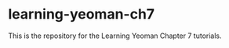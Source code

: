 learning-yeoman-ch7
===================

This is the repository for the Learning Yeoman Chapter 7 tutorials.
